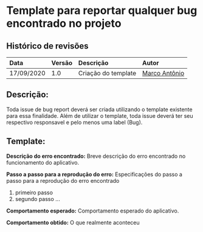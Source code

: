 # Template para reportar qualquer bug encontrado no projeto

## **Histórico de revisões**
|Data|Versão|Descrição|Autor|
|:---|:---|:---|:---|
|17/09/2020|1.0| Criação do template |[Marco Antônio](https://github.com/markinlimac)|

## Descrição:
Toda issue de bug report deverá ser criada utilizando o template existente para essa finalidade. Além de utilizar o template, toda issue deverá ter seu respectivo responsavel e pelo menos uma label (Bug).  

## Template:

**Descrição do erro encontrado:**
Breve descrição do erro encontrado no funcionamento do aplicativo.

**Passo a passo para a reprodução do erro:**
Especificações do passo a passo para a reprodução do erro encontrado
1. primeiro passo
2. segundo passo
...

**Comportamento esperado:** Comportamento esperado do aplicativo.

**Comportamento obtido:** O que realmente aconteceu